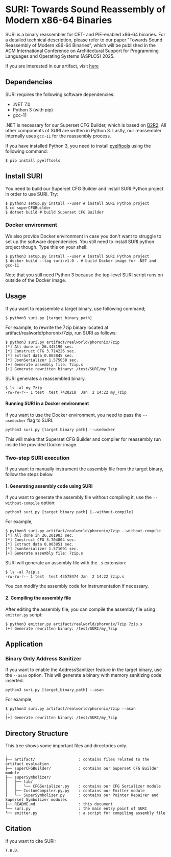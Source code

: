 # SURI: Towards Sound Reassembly of Modern x86-64 Binaries

SURI is a binary reassembler for CET- and PIE-enabled x86-64 binaries. For a
detailed technical description, please refer to our paper "Towards Sound
Reassembly of Modern x86-64 Binaries", which will be published in the ACM
International Conference on Architectural Support for Programming Languages and
Operating Systems (ASPLOS) 2025.

If you are interested in our artifact, visit [here](artifact/README.md)

## Dependencies

SURI requires the following software dependencies:

- .NET 7.0
- Python 3 (with pip)
- gcc-11

.NET is necessary for our Superset CFG Builder, which is based on
[B2R2](https://github.com/B2R2-org/B2R2). All other components of SURI are
written in Python 3. Lastly, our reassembler internally uses `gcc-11` for the
reassembly process.

If you have installed Python 3, you need to install
[pyelftools](https://github.com/eliben/pyelftools) using the following command:
```
$ pip install pyelftools
```


## Install SURI

You need to build our Superset CFG Builder and install SURI Python project in order to use SURI.
Try:
```
$ python3 setup.py install --user # install SURI Python project
$ cd superCFGBuilder
$ dotnet build # build Superset CFG Builder
```

### Docker environment

We also provide Docker environment in case you don't want to struggle to set up
the software dependencies. You still need to install SURI python project though.
Type this on your shell:
```
$ python3 setup.py install --user # install SURI Python project
$ docker build --tag suri:v1.0 . # build Docker image for .NET and gcc-11
```

Note that you still need Python 3 because the top-level SURI script runs on
outside of the Docker image.


## Usage

If you want to reassemble a target binary, use following command;
```
$ python3 suri.py [target_binary_path]
```

For example, to rewrite the 7zip binary located at artifact/realworld/phoronix/7zip, run SURI as follows:
```
$ python3 suri.py artifact/realworld/phoronix/7zip
[*] All done in 26.445190 sec.
[*] Construct CFG 3.714226 sec.
[*] Extract data 0.003845 sec.
[*] JsonSerializer 1.575038 sec.
[+] Generate assembly file: 7zip.s
[+] Generate rewritten binary: /test/SURI/my_7zip
```

SURI generates a reassembled binary.
```
$ ls -al my_7zip
-rw-rw-r-- 1 test  test 7428218  Jan  2 14:22 my_7zip
```

#### Running SURI in a Docker environment

If you want to use the Docker environment, you need to pass the `--usedocker` flag to SURI.
```
python3 suri.py [target binary path] --usedocker
```

This will make that Superset CFG Builder and compiler for reassembly run inside the provided Docker image.

### Two-step SURI execution

If you want to manually instrument the assembly file from the target binary, follow the steps below.

#### 1. Generating assembly code using SURI

If you want to generate the assembly file without compiling it, use the `--without-compile` option:
```
python3 suri.py [target binary path] [--without-compile]
```

For example,
```
$ python3 suri.py artifact/realworld/phoronix/7zip --without-compile
[*] All done in 26.201983 sec.
[*] Construct CFG 3.704804 sec.
[*] Extract data 0.003851 sec.
[*] JsonSerializer 1.571691 sec.
[+] Generate assembly file: 7zip.s
```

SURI will generate an assembly file with the `.s` extension:
```
$ ls -al 7zip.s
-rw-rw-r-- 1 test  test 43578474 Jan  2 14:22 7zip.s
```
You can modify the assembly code for instrumentation if necessary.

#### 2. Compiling the assembly file

After editing the assembly file, you can compile the assembly file using `emitter.py` script:
```
$ python3 emitter.py artifact/realworld/phoronix/7zip 7zip.s
[+] Generate rewritten binary: /test/SURI/my_7zip
```

## Application

### Binary Only Address Sanitizer
If you want to enable the AddressSanitizer feature in the target binary, 
use the `--asan` option. This will generate a binary with memory sanitizing 
code inserted.
```
python3 suri.py [target_binary_path] --asan
```

For example,
```
$ python3 suri.py artifact/realworld/phoronix/7zip --asan
...
[+] Generate rewritten binary: /test/SURI/my_7zip
```

## Directory Structure

This tree shows some important files and directories only.

```
.
├── artifact/                   : contains files related to the artifact evaluation
├── superCFGBuilder/            : contains our Superset CFG Builder module
├── superSymbolizer/
│   ├── lib/
│   │   └── CFGSerializer.py    : contains our CFG Serializer module
│   ├── CustomCompiler.py.py    : contains our Emitter module
│   └── SuperSymbolizer.py      : contains our Pointer Repairer and Superset Symbolizer modules
├── README.md                   : this document
└── suri.py                     : the main entry point of SURI
└── emitter.py                  : a script for compiling assembly file
```

## Citation

If you want to cite SURI:
```
T.B.D.
```
